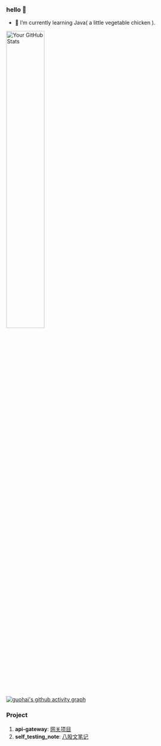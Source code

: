 ### hello 👋

- 🌱 I’m currently learning Java( a little vegetable chicken ).

<a href="https://github.com/guohaichen">
  <img  src="https://github-readme-stats.vercel.app/api?username=guohaichen&show_icons=true&theme=dracula" alt="Your GitHub Stats" width="45%"/>
</div>
</a>


[![guohai's github activity graph](https://github-readme-activity-graph.vercel.app/graph?username=guohaichen&theme=dracula)](https://github.com/guohaichen/github-readme-activity-graph)

### Project
  1. **api-gateway**: [网关项目](https://github.com/guohaichen/api-gateway) 
  2. **self_testing_note**: [八股文笔记](https://github.com/guohaichen/self_testing_note)
